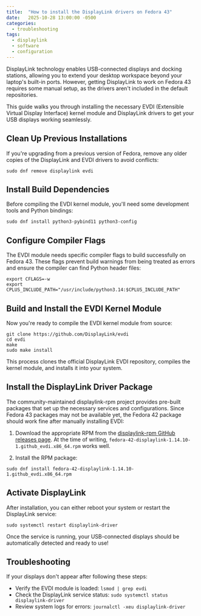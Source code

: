 ```yaml
---
title:  "How to install the DisplayLink drivers on Fedora 43"
date:   2025-10-28 13:00:00 -0500
categories:
  - troubleshooting
tags:
  - displaylink
  - software
  - configuration
---
```


DisplayLink technology enables USB-connected displays and docking stations, allowing you to extend your desktop workspace beyond your laptop's built-in ports. However, getting DisplayLink to work on Fedora 43 requires some manual setup, as the drivers aren't included in the default repositories.

This guide walks you through installing the necessary EVDI (Extensible Virtual Display Interface) kernel module and DisplayLink drivers to get your USB displays working seamlessly.

## Clean Up Previous Installations

If you're upgrading from a previous version of Fedora, remove any older copies of the DisplayLink and EVDI drivers to avoid conflicts:
```
sudo dnf remove displaylink evdi
```

## Install Build Dependencies

Before compiling the EVDI kernel module, you'll need some development tools and Python bindings:

```
sudo dnf install python3-pybind11 python3-config
```

## Configure Compiler Flags

The EVDI module needs specific compiler flags to build successfully on Fedora 43. These flags prevent build warnings from being treated as errors and ensure the compiler can find Python header files:

```
export CFLAGS=-w
export CPLUS_INCLUDE_PATH="/usr/include/python3.14:$CPLUS_INCLUDE_PATH"
```

## Build and Install the EVDI Kernel Module

Now you're ready to compile the EVDI kernel module from source:

```
git clone https://github.com/DisplayLink/evdi
cd evdi
make
sudo make install
```

This process clones the official DisplayLink EVDI repository, compiles the kernel module, and installs it into your system.

## Install the DisplayLink Driver Package

The community-maintained displaylink-rpm project provides pre-built packages that set up the necessary services and configurations. Since Fedora 43 packages may not be available yet, the Fedora 42 package should work fine after manually installing EVDI:

1. Download the appropriate RPM from the [displaylink-rpm GitHub releases page](https://github.com/displaylink-rpm/displaylink-rpm/releases). At the time of writing, `fedora-42-displaylink-1.14.10-1.github_evdi.x86_64.rpm` works well.

2. Install the RPM package:
```
sudo dnf install fedora-42-displaylink-1.14.10-1.github_evdi.x86_64.rpm
```

## Activate DisplayLink

After installation, you can either reboot your system or restart the DisplayLink service:

```
sudo systemctl restart displaylink-driver
```

Once the service is running, your USB-connected displays should be automatically detected and ready to use!

## Troubleshooting

If your displays don't appear after following these steps:
- Verify the EVDI module is loaded: `lsmod | grep evdi`
- Check the DisplayLink service status: `sudo systemctl status displaylink-driver`
- Review system logs for errors: `journalctl -xeu displaylink-driver`

